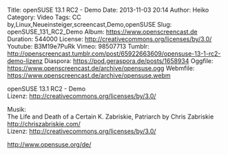Title: openSUSE 13.1 RC2 - Demo
Date: 2013-11-03 20:14
Author: Heiko
Category: Video
Tags: CC by,Linux,Neueinsteiger,screencast,Demo,openSUSE
Slug: openSUSE_131_RC2_Demo
Album: https://www.openscreencast.de
Duration: 544000
License: http://creativecommons.org/licenses/by/3.0/
Youtube: B3M19e7PuRk
Vimeo: 98507713
Tumblr: http://openscreencast.tumblr.com/post/65922663609/opensuse-13-1-rc2-demo-lizenz
Diaspora: https://pod.geraspora.de/posts/1658934
Oggfile: https://www.openscreencast.de/archive/opensuse.ogg
Webmfile: https://www.openscreencast.de/archive/opensuse.webm

openSUSE 13.1 RC2 - Demo  
Lizenz: <http://creativecommons.org/licenses/by/3.0/>  
  
Musik:  
The Life and Death of a Certain K. Zabriskie, Patriarch by Chris Zabriskie
<http://chriszabriskie.com/>  
Lizenz: <http://creativecommons.org/licenses/by/3.0/>  
  
<http://www.opensuse.org/de/>

